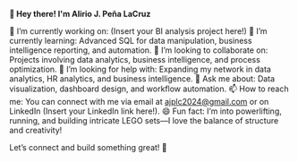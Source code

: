 **👋 Hey there! I'm Alirio J. Peña LaCruz**

🔭 I’m currently working on: (Insert your BI analysis project here!)
🌱 I’m currently learning: Advanced SQL for data manipulation, business intelligence reporting, and automation.
👯 I’m looking to collaborate on: Projects involving data analytics, business intelligence, and process optimization.
🤔 I’m looking for help with: Expanding my network in data analytics, HR analytics, and business intelligence.
💬 Ask me about: Data visualization, dashboard design, and workflow automation.
📫 How to reach me: You can connect with me via email at ajplc2024@gmail.com or on LinkedIn (Insert your LinkedIn link here!).
😄 Fun fact: I’m into powerlifting, running, and building intricate LEGO sets—I love the balance of structure and creativity!

Let’s connect and build something great! 🚀
